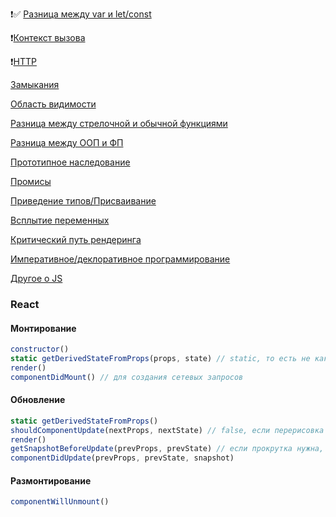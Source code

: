❗️✅ [Разница между var и let/const](./basics/let_and_const.md)

❗️[Контекст вызова](./basics/this.md)

❗️[HTTP](./basics/http_methods.md)

[Замыкания](./basics/circuit.md)

[Область видимости](./basics/viewable_area.md)

[Разница между стрелочной и обычной функциями](./basics/arrow_functions_and_ordinary.md)

[Разница между ООП и ФП](./basics/oop_or_fp.md)

[Прототипное наследование](./basics/prototype_inheritance.md)

[Промисы](./basics/promise.md)

[Приведение типов/Присваивание](./basics/cast_of_types.md)

[Всплытие переменных](./basics/hosting.md)

[Критический путь рендеринга](./basics/critical_rendering_path.md)

[Императивное/деклоративное программирование](./basics/imperative_declarative_programming.md)

[Другое о JS](./basics/other_js.md)

### React 
#### Монтирование
```js
constructor()
static getDerivedStateFromProps(props, state) // static, то есть не как prototype для функции, а как свойство обьекта
render() 
componentDidMount() // для создания сетевых запросов
```
#### Обновление
```js
static getDerivedStateFromProps()
shouldComponentUpdate(nextProps, nextState) // false, если перерисовка не нужна
render()
getSnapshotBeforeUpdate(prevProps, prevState) // если прокрутка нужна, то делаем return, иначе null
componentDidUpdate(prevProps, prevState, snapshot) 
```
#### Размонтирование 
```js
componentWillUnmount()
```
